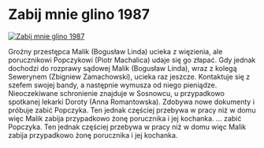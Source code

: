 Zabij mnie glino 1987 
=============
[![Zabij mnie glino 1987 ](http://vidos.pl/images/player.gif)](http://vidos.pl/zabij-mnie-glino-1987)

 Groźny przestępca Malik (Bogusław Linda) ucieka z więzienia, ale porucznikowi Popczykowi (Piotr Machalica) udaje się go złapać. Gdy jednak dochodzi do rozprawy sądowej Malik (Bogusław Linda), wraz z kolegą Sewerynem (Zbigniew Zamachowski), ucieka raz jeszcze. Kontaktuje się z szefem swojej bandy, a następnie wymusza od niego pieniądze. Nieoczekiwane schronienie znajduje w Sosnowcu, u przypadkowo spotkanej lekarki Doroty (Anna Romantowska). Zdobywa nowe dokumenty i próbuje zabić Popczyka. Ten jednak częściej przebywa w pracy niż w domu więc Malik zabija przypadkowo żonę porucznika i jej kochanka.  ... zabić Popczyka. Ten jednak częściej przebywa w pracy niż w domu więc Malik zabija przypadkowo żonę porucznika i jej kochanka.
